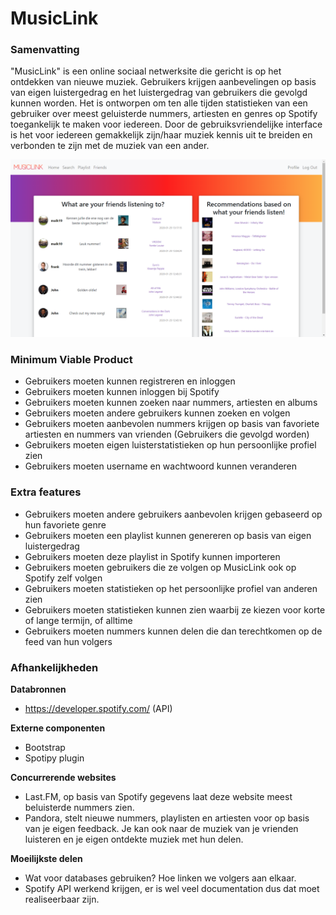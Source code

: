 # MusicLink

### Samenvatting

"MusicLink" is een online sociaal netwerksite die gericht is op het ontdekken van nieuwe muziek. Gebruikers krijgen aanbevelingen op basis van eigen luistergedrag en het luistergedrag van gebruikers die gevolgd kunnen worden.
Het is ontworpen om ten alle tijden statistieken van een gebruiker over meest geluisterde nummers, artiesten en genres op Spotify toegankelijk te maken voor iedereen.
Door de gebruiksvriendelijke interface is het voor iedereen gemakkelijk zijn/haar muziek kennis uit te breiden en verbonden te zijn met de muziek van een ander.

![Screenshot MusicLink](doc/screenshot.png)

### Minimum Viable Product

- Gebruikers moeten kunnen registreren en inloggen
- Gebruikers moeten kunnen inloggen bij Spotify
- Gebruikers moeten kunnen zoeken naar nummers, artiesten en albums
- Gebruikers moeten andere gebruikers kunnen zoeken en volgen
- Gebruikers moeten aanbevolen nummers krijgen op basis van favoriete artiesten en nummers van vrienden (Gebruikers die gevolgd worden)
- Gebruikers moeten eigen luisterstatistieken op hun persoonlijke profiel zien
- Gebruikers moeten username en wachtwoord kunnen veranderen

### Extra features

- Gebruikers moeten andere gebruikers aanbevolen krijgen gebaseerd op hun favoriete genre
- Gebruikers moeten een playlist kunnen genereren op basis van eigen luistergedrag
- Gebruikers moeten deze playlist in Spotify kunnen importeren
- Gebruikers moeten gebruikers die ze volgen op MusicLink ook op Spotify zelf volgen
- Gebruikers moeten statistieken op het persoonlijke profiel van anderen zien
- Gebruikers moeten statistieken kunnen zien waarbij ze kiezen voor korte of lange termijn, of alltime
- Gebruikers moeten nummers kunnen delen die dan terechtkomen op de feed van hun volgers

### Afhankelijkheden

**Databronnen**

- https://developer.spotify.com/ (API)

**Externe componenten**

- Bootstrap
- Spotipy plugin

**Concurrerende websites**

- Last.FM, op basis van Spotify gegevens laat deze website meest beluisterde nummers zien.
- Pandora, stelt nieuwe nummers, playlisten en artiesten voor op basis van je eigen feedback. Je kan ook naar de muziek van je vrienden luisteren en je eigen ontdekte muziek met hun delen.

**Moeilijkste delen**

- Wat voor databases gebruiken? Hoe linken we volgers aan elkaar.
- Spotify API werkend krijgen, er is wel veel documentation dus dat moet realiseerbaar zijn.





